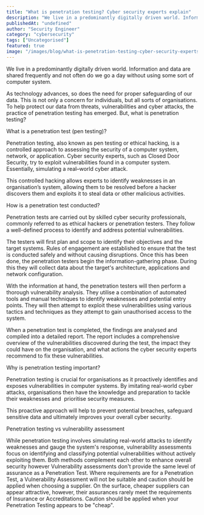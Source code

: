```yaml
---
title: "What is penetration testing? Cyber security experts explain"
description: "We live in a predominantly digitally driven world. Information and data are shared frequently and not often do we go a day without using some sort of computer s..."
publishedAt: "undefined"
author: "Security Engineer"
category: "cybersecurity"
tags: ["Uncategorised"]
featured: true
image: "/images/blog/what-is-penetration-testing-cyber-security-experts-explain-featured.jpeg"
---
```


We live in a predominantly digitally driven world. Information and data are shared frequently and not often do we go a day without using some sort of computer system.

As technology advances, so does the need for proper safeguarding of our data. This is not only a concern for individuals, but all sorts of organisations. To help protect our data from threats, vulnerabilities and cyber attacks, the practice of penetration testing has emerged. But, what is penetration testing?

What is a penetration test (pen testing)?

Penetration testing, also known as pen testing or ethical hacking, is a controlled approach to assessing the security of a computer system, network, or application. Cyber security experts, such as Closed Door Security, try to exploit vulnerabilities found in a computer system. Essentially, simulating a real–world cyber attack.

This controlled hacking allows experts to identify weaknesses in an organisation’s system, allowing them to be resolved before a hacker discovers them and exploits it to steal data or other malicious activities. 

How is a penetration test conducted?

Penetration tests are carried out by skilled cyber security professionals, commonly referred to as ethical hackers or penetration testers. They follow a well-defined process to identify and address potential vulnerabilities.

The testers will first plan and scope to identify their objectives and the target systems. Rules of engagement are established to ensure that the test is conducted safely and without causing disruptions. Once this has been done, the penetration testers begin the information-gathering phase. During this they will collect data about the target's architecture, applications and network configuration.

With the information at hand, the penetration testers will then perform a thorough vulnerability analysis. They utilise a combination of automated tools and manual techniques to identify weaknesses and potential entry points. They will then attempt to exploit these vulnerabilities using various tactics and techniques as they attempt to gain unauthorised access to the system.

When a penetration test is completed, the findings are analysed and compiled into a detailed report. The report includes a comprehensive overview of the vulnerabilities discovered during the test, the impact they could have on the organisation, and what actions the cyber security experts recommend to fix these vulnerabilities. 

Why is penetration testing important?

Penetration testing is crucial for organisations as it proactively identifies and exposes vulnerabilities in computer systems. By imitating real-world cyber attacks, organisations then have the knowledge and preparation to tackle their weaknesses and  prioritise security measures.

This proactive approach will help to prevent potential breaches, safeguard sensitive data and ultimately improves your overall cyber security.

Penetration testing vs vulnerability assessment

While penetration testing involves simulating real-world attacks to identify weaknesses and gauge the system's response, vulnerability assessments  focus on identifying and classifying potential vulnerabilities without actively exploiting them. Both methods complement each other to enhance overall security however Vulnerability assessments don't provide the same level of assurance as a Penetration Test. Where requirements are for a Penetration Test, a Vulnerability Assessment will not be suitable and caution should be applied when choosing a supplier. On the surface, cheaper suppliers can appear attractive, however, their assurances rarely meet the requirements of Insurance or Accreditations. Caution should be applied when your Penetration Testing appears to be "cheap".
